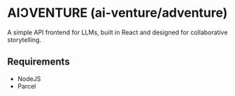 # AIↃVENTURE (ai-venture/adventure)
A simple API frontend for LLMs, built in React and designed for collaborative storytelling.

## Requirements
- NodeJS
- Parcel